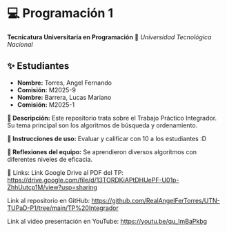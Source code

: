 # 💻 Programación 1

**Tecnicatura Universitaria en Programación**
📍 _Universidad Tecnológica Nacional_

## ✨ Estudiantes

- **Nombre:** Torres, Angel Fernando
- **Comisión:** M2025-9
- **Nombre:** Barrera, Lucas Mariano
- **Comisión:** M2025-1

**📌 Descripción:**
Este repositorio trata sobre el Trabajo Práctico Integrador. Su tema principal son los algoritmos de búsqueda y ordenamiento.

**📌 Instrucciones de uso:**
Evaluar y calificar con 10 a los estudiantes :D

**📌 Reflexiones del equipo:**
Se aprendieron diversos algoritmos con diferentes niveles de eficacia.

🔗 Links: Link Google Drive al PDF del TP: https://drive.google.com/file/d/13TORDKiAPtDHUePF-U01p-ZhhUutcp1M/view?usp=sharing

Link al repositorio en GitHub: https://github.com/RealAngelFerTorres/UTN-TUPaD-P1/tree/main/TP%20Integrador

Link al video presentación en YouTube: https://youtu.be/qu_ImBaPkbg
